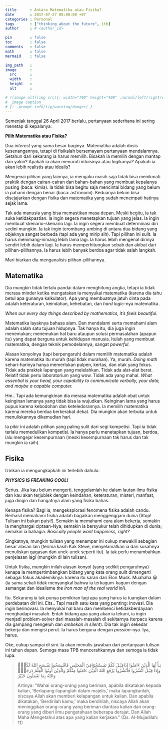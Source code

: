 ```yaml
---
title      : Antara Matematika atau Fisika?
date       : 2017-07-27 08:00:00 +07
categories : Personal
tags       : ["thinking about the future", itb]
author     : # <author_id>

pin        : false
toc        : false
comments   : false
math       : false
mermaid    : false

img_path   : 
image      :
  src      : 
  width    : 
  height   : 
  alt      : 

# ![image alt](img src){: width="700" height="400" .normal/left/right/shadow}
# _image caption_
# {: .prompt-info/tip/warning/danger/ }
---
```


Semenjak tanggal 26 April 2017 berlalu, pertanyaan sederhana ini sering menetap di kepalanya:

**Pilih Matematika atau Fisika?**

Dua _interest_ yang sama besar baginya. Matematika adalah dosis kesenangannya, tetapi di fisikalah bersemayam pertanyaan mendalamnya. Setahun dari sekarang ia harus memilih. Bisakah ia memilih dengan mantap dan yakin? Apakah ia akan menuruti intuisinya atau logikanya? Apakah ia akan lebih realistis atau idealis?

Mengenai pilihan yang lainnya, ia mengaku masih saja tidak bisa menikmati praktik dengan cairan-cairan dan bahan-bahan yang membuat kepalanya pusing (baca: kimia). Ia tidak bisa begitu saja mencintai bidang yang belum ia pahami dengan benar (baca: astronomi). Keduanya belum bisa disejajarkan dengan fisika dan matematika yang sudah menempati hatinya sejak lama.

Tak ada manusia yang bisa memastikan masa depan. Meski begitu, ia tak suka ketidakpastian. Ia ingin segera menetapkan tujuan yang jelas. Ia ingin membuat skenario-skenario lagi. Ia ingin segera membuat determinasi diri sedini mungkin. Ia tak ingin terombang-ambing di antara dua bidang yang objeknya sangat berbeda (tapi ada yang mirip sih). Tapi pilihan ini sulit. Ia harus menimang-nimang lebih lama lagi. Ia harus lebih mengenal dirinya sendiri lebih dalam lagi. Ia harus memperhitungkan sebab dan akibat dari pilihan-pilihannya. Ia harus lebih banyak berdoa agar tidak salah langkah.

Mari biarkan dia menganalisis pilihan-pilihannya.

## Matematika

Dia mungkin tidak terlalu pandai dalam menghitung angka, tetapi ia tidak merasa minder ketika mengatakan ia menyukai matematika (karena dia tahu betul apa gunanya kalkulator). Apa yang membuatnya jatuh cinta pada adalah keteraturan, keindahan, kehebatan, dan _hard logic_-nya matematika.

_When our every day things described by mathematics, it’s feels beautiful._

Matematika layaknya bahasa alam. Dan mendalami serta memahami alam adalah salah satu tujuan hidupnya. Tak hanya itu, dia juga ingin menemukan; menemukan hal baru ataupun solusi permasalahan (apapun itu) yang dapat berguna untuk kehidupan manusia. Itulah yang membuat matematika, dengan teknik pemodelannya, sangat _powerful_.

Alasan konyolnya (tapi berpengaruh) dalam memilih matematika adalah karena matematika itu murah (tapi tidak murahan). Ya, murah. _Doing math_ sehari-harinya hanya memerlukan pulpen, kertas, dan otak yang fokus. Tidak ada praktek lapangan yang melelahkan. Tidak ada alat-alat berat. Relatif tidak perlu laboratorium yang wow. Tidak ada yang mahal. _What essential is your head, your capability to communicate verbally, your data, and maybe a capable computer._

Hm.. Tapi ada kemungkinan dia merasa matematika adalah obat untuk keinginan lamanya yang tidak bisa ia wujudkan. Keinginan lama yang harus pupus karena kebodohan dan keteledorannya. Ia memilih matematika karena mereka berdua berkerabat dekat. Dia mungkin akan terbuka untuk menuliskannya dikemudian hari.

Ia pikir ini adalah pilihan yang paling sulit dari segi kompetisi. Tapi ia tidak terlalu memedulikan kompetisi. Ia hanya perlu menetapkan tujuan, berdoa, lalu mengejar kesempurnaan (meski kesempurnaan tak harus dan tak mungkin ia raih).

## Fisika

Izinkan ia mengungkapkah ini terlebih dahulu:

**_PHYSICS IS FREAKING COOL!_**

Serius. Jika kau belum mengerti, tenggelamlah ke dalam lautan ilmu fisika dan kau akan terjublek dengan keindahan, keteraturan, misteri, manfaat, juga dingin dan hangatnya alam yang fisika bahas.

Kenapa fisika? Bagi ia, mengeksplorasi fenomena fisika adalah candu. Berhasil memahami fisika adalah bagaikan menggenggam dunia (Stop! Tulisan ini bukan puisi!). Semakin ia memahami cara alam bekerja,  semakin ia menghargai ciptaan-Nya; semakin ia bersyukur telah dihidupkan di dunia; semakin ia bahagia. _Basically people want happiness, right?_

Singkatnya, mungkin tulisan yang menampar ini cukup mewakili sebagian besar alasan lain (terima kasih Kak Steve, menyelamatkan ia dari susahnya menuliskan gagasan dan unek-unek seperti itu). Ia tak perlu menambahkan penjelasan lagi (mungkin di lain tulisan).

Untuk fisika, mungkin inilah alasan konyol (yang sedikit pengaruhnya) kenapa ia mempertimbangkan bidang yang kata orang sulit dimengerti sebagai fokus akademiknya: karena itu saran dari Elon Musk. Muahaha 😀 (ia sama sekali tidak menyangkal bahwa ia terkagum-kagum dengan semangat dan idealisme _the iron man of the real world ini_).

Itu. Sekarang ia tak punya pemikiran lagi apa yang harus ia tuangkan dalam perdebatan diri ini. Eits.. Tapi masih satu kata yang penting: Inovasi. Dia ingin berinovasi. Ia menyukai hal baru dan membenci ketidakberdayaan menghadapi masalah. Entah bidang apa yang akan ia tekuni, ia ingin menjadi problem-solver dari masalah-masalah di sekitarnya (terpacu karena dia gampang mengeluh dan _ambekan in silent_). Dia tak ingin sekedar bekerja dan mengisi perut. Ia harus berguna dengan _passion_-nya. Iya, harus.

Oke, cukup sampai di sini. Ia akan menulis jawaban dari pertanyaan tulisan ini tahun depan. Semoga masa TPB mencerahkannya dan semoga ia tidak lupa.


> يَـأَ يُّهَا الَّذِيْنَ ءَامَنُوا إِذَاقِيْـلَ لَكُمْ تَفَـسَّحُوْافِيْ الْمَجَلِسِ فَافْـسَحُوا يَفْـسَحِ اللهُ لَكُمْۖ وَإِذَا قِيْـلَ انْشُزُوا فَانْشُزُوا يَرْفَعِ اللهُ الَّذِيْنَ ءَامَنُوا مِنْكُمْ وَالَّذِيْنَ أُوتُوا الْعِلْمَ دَرَجَتٍۗ وَاللهُ بِمَا تَعْمَلُونَ خَبْيْرٌ 
>
>Artinya: “Wahai orang-orang yang beriman, apabila dikatakan kepada kalian, ‘Berlapang-lapanglah dalam majelis,’ maka lapangkanlah, niscaya Allah akan memberi kelapangan untuk kalian. Dan apabila dikatakan, ‘Berdirilah kamu,’ maka berdirilah, niscaya Allah akan meninggikan orang-orang yang beriman diantara kalian dan orang-orang yang diberi ilmu pengetahuan beberapa derajat. Dan Allah Maha Mengetahui atas apa yang kalian kerjakan.” (Qs. Al-Mujadilah: 11)
